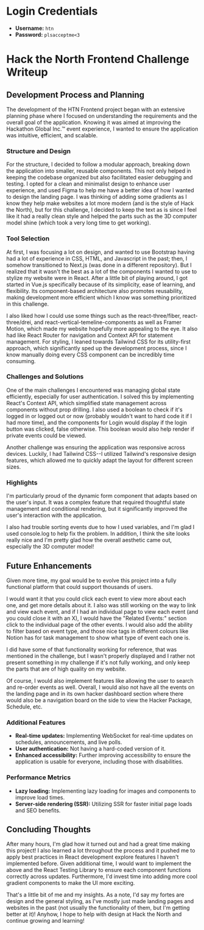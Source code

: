 # Login Credentials

- **Username:** `htn`
- **Password:** `plsacceptme<3`

# Hack the North Frontend Challenge Writeup 

## Development Process and Planning

The development of the HTN Frontend project began with an extensive planning phase where I focused on understanding the requirements and the overall goal of the application. Knowing it was aimed at improving the Hackathon Global Inc.™ event experience, I wanted to ensure the application was intuitive, efficient, and scalable. 

### Structure and Design

For the structure, I decided to follow a modular approach, breaking down the application into smaller, reusable components. This not only helped in keeping the codebase organized but also facilitated easier debugging and testing. I opted for a clean and minimalist design to enhance user experience, and used Figma to help me have a better idea of how I wanted to design the landing page. I was thinking of adding some gradients as I know they help make websites a lot more modern (and is the style of Hack the North), but for this challenge, I decided to keep the text as is since I feel like it had a really clean style and helped the parts such as the 3D computer model shine (which took a very long time to get working).

### Tool Selection

At first, I was focusing a lot on design, and wanted to use Bootstrap having had a lot of experience in CSS, HTML, and Javascript in the past; then, I somehow transitioned to Next.js (was done in a different repository). But I realized that it wasn't the best as a lot of the components I wanted to use to stylize my website were in React. After a little bit of playing around, I got started in Vue.js specifically because of its simplicity, ease of learning, and flexibility. Its component-based architecture also promotes reusability, making development more efficient which I know was something prioritized in this challenge. 

I also liked how I could use some things such as the react-three/fiber, react-three/drei, and react-vertical-temeline-components as well as Framer Motion, which made my website hopefully more appealing to the eye. It also had like React Router for navigation and Context API for statement management. For styling, I leaned towards Tailwind CSS for its utility-first approach, which significantly sped up the development process, since I know manually doing every CSS component can be incredibly time consuming. 

### Challenges and Solutions

One of the main challenges I encountered was managing global state efficiently, especially for user authentication. I solved this by implementing React's Context API, which simplified state management across components without prop drilling. I also used a boolean to check if it's logged in or logged out or now (probably wouldn't want to hard code it if I had more time), and the components for Login would display if the login button was clicked, false otherwise. This boolean would also help render if private events could be viewed. 

Another challenge was ensuring the application was responsive across devices. Luckily, I had Tailwind CSS--I utilized Tailwind's responsive design features, which allowed me to quickly adapt the layout for different screen sizes.

### Highlights

I'm particularly proud of the dynamic form component that adapts based on the user's input. It was a complex feature that required thoughtful state management and conditional rendering, but it significantly improved the user's interaction with the application.

I also had trouble sorting events due to how I used variables, and I'm glad I used console.log to help fix the problem. In addition, I think the site looks really nice and I'm pretty glad how the overall aesthetic came out, especially the 3D computer model!

## Future Enhancements

Given more time, my goal would be to evolve this project into a fully functional platform that could support thousands of users. 

I would want it that you could click each event to view more about each one, and get more details about it. I also was still working on the way to link and view each event, and if I had an individual page to view each event (and you could close it with an X), I would have the "Related Events:" section click to the individual page of the other events. I would also add the ability to filter based on event type, and those nice tags in different colours like Notion has for task management to show what type of event each one is. 

I did have some of that functionality working for reference, that was mentioned in the challenge, but I wasn't properly displayed and I rather not present something in my challenge if it's not fully working, and only keep the parts that are of high quality on my website. 

Of course, I would also implement features like allowing the user to search and re-order events as well. Overall, I would also not have all the events on the landing page and in its own hacker dashboard section where there would also be a navigation board on the side to view the Hacker Package, Schedule, etc. 

### Additional Features

- **Real-time updates:** Implementing WebSocket for real-time updates on schedules, announcements, and live polls.
- **User authentication:** Not having a hard-coded version of it.
- **Enhanced accessibility:** Further improving accessibility to ensure the application is usable for everyone, including those with disabilities.

### Performance Metrics

- **Lazy loading:** Implementing lazy loading for images and components to improve load times.
- **Server-side rendering (SSR):** Utilizing SSR for faster initial page loads and SEO benefits.

## Concluding Thoughts

After many hours, I'm glad how it turned out and had a great time making this project! I also learned a lot throughout the process and it pushed me to apply best practices in React development explore features I haven't implemented before. Given additional time, I would want to implement the above and the React Testing Library to ensure each component functions correctly across updates. Furthermore, I'd invest time into adding more cool gradient components to make the UI more exciting. 

That's a little bit of me and my insights. As a note, I'd say my fortes are design and the general styling, as I've mostly just made landing pages and websites in the past (not usually the functionality of them, but I'm getting better at it)! Anyhow, I hope to help with design at Hack the North and continue growing and learning! 
